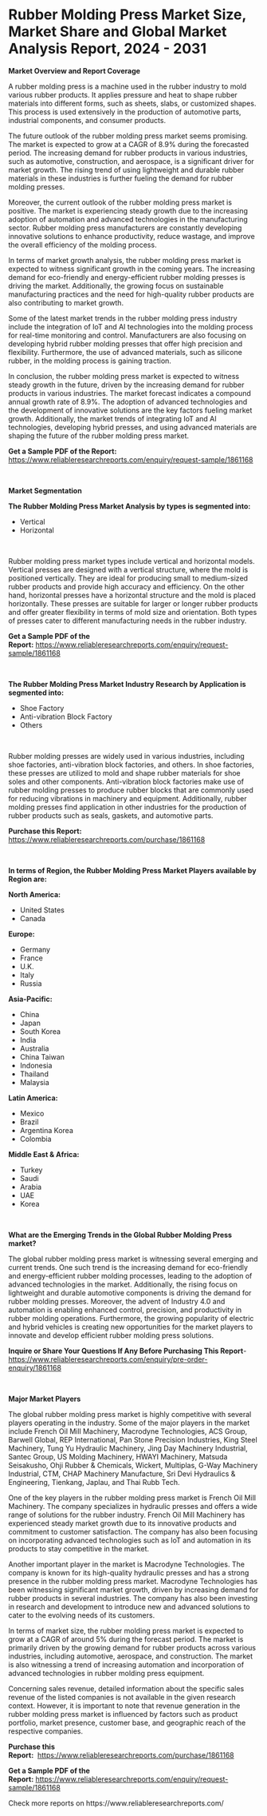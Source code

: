 <p><h1>Rubber Molding Press Market Size, Market Share and Global Market Analysis Report, 2024 - 2031</h1></p><p><strong>Market Overview and Report Coverage</strong></p>
<p><p>A rubber molding press is a machine used in the rubber industry to mold various rubber products. It applies pressure and heat to shape rubber materials into different forms, such as sheets, slabs, or customized shapes. This process is used extensively in the production of automotive parts, industrial components, and consumer products.</p><p>The future outlook of the rubber molding press market seems promising. The market is expected to grow at a CAGR of 8.9% during the forecasted period. The increasing demand for rubber products in various industries, such as automotive, construction, and aerospace, is a significant driver for market growth. The rising trend of using lightweight and durable rubber materials in these industries is further fueling the demand for rubber molding presses.</p><p>Moreover, the current outlook of the rubber molding press market is positive. The market is experiencing steady growth due to the increasing adoption of automation and advanced technologies in the manufacturing sector. Rubber molding press manufacturers are constantly developing innovative solutions to enhance productivity, reduce wastage, and improve the overall efficiency of the molding process.</p><p>In terms of market growth analysis, the rubber molding press market is expected to witness significant growth in the coming years. The increasing demand for eco-friendly and energy-efficient rubber molding presses is driving the market. Additionally, the growing focus on sustainable manufacturing practices and the need for high-quality rubber products are also contributing to market growth.</p><p>Some of the latest market trends in the rubber molding press industry include the integration of IoT and AI technologies into the molding process for real-time monitoring and control. Manufacturers are also focusing on developing hybrid rubber molding presses that offer high precision and flexibility. Furthermore, the use of advanced materials, such as silicone rubber, in the molding process is gaining traction.</p><p>In conclusion, the rubber molding press market is expected to witness steady growth in the future, driven by the increasing demand for rubber products in various industries. The market forecast indicates a compound annual growth rate of 8.9%. The adoption of advanced technologies and the development of innovative solutions are the key factors fueling market growth. Additionally, the market trends of integrating IoT and AI technologies, developing hybrid presses, and using advanced materials are shaping the future of the rubber molding press market.</p></p>
<p><strong>Get a Sample PDF of the Report:</strong> <a href="https://www.reliableresearchreports.com/enquiry/request-sample/1861168">https://www.reliableresearchreports.com/enquiry/request-sample/1861168</a></p>
<p>&nbsp;</p>
<p><strong>Market Segmentation</strong></p>
<p><strong>The Rubber Molding Press Market Analysis by types is segmented into:</strong></p>
<p><ul><li>Vertical</li><li>Horizontal</li></ul></p>
<p>&nbsp;</p>
<p><p>Rubber molding press market types include vertical and horizontal models. Vertical presses are designed with a vertical structure, where the mold is positioned vertically. They are ideal for producing small to medium-sized rubber products and provide high accuracy and efficiency. On the other hand, horizontal presses have a horizontal structure and the mold is placed horizontally. These presses are suitable for larger or longer rubber products and offer greater flexibility in terms of mold size and orientation. Both types of presses cater to different manufacturing needs in the rubber industry.</p></p>
<p><strong>Get a Sample PDF of the Report:</strong>&nbsp;<a href="https://www.reliableresearchreports.com/enquiry/request-sample/1861168">https://www.reliableresearchreports.com/enquiry/request-sample/1861168</a></p>
<p>&nbsp;</p>
<p><strong>The Rubber Molding Press Market Industry Research by Application is segmented into:</strong></p>
<p><ul><li>Shoe Factory</li><li>Anti-vibration Block Factory</li><li>Others</li></ul></p>
<p>&nbsp;</p>
<p><p>Rubber molding presses are widely used in various industries, including shoe factories, anti-vibration block factories, and others. In shoe factories, these presses are utilized to mold and shape rubber materials for shoe soles and other components. Anti-vibration block factories make use of rubber molding presses to produce rubber blocks that are commonly used for reducing vibrations in machinery and equipment. Additionally, rubber molding presses find application in other industries for the production of rubber products such as seals, gaskets, and automotive parts.</p></p>
<p><strong>Purchase this Report:</strong>&nbsp; <a href="https://www.reliableresearchreports.com/purchase/1861168">https://www.reliableresearchreports.com/purchase/1861168</a></p>
<p>&nbsp;</p>
<p><strong>In terms of Region, the Rubber Molding Press Market Players available by Region are:</strong></p>
<p>
    <p> <strong> North America: </strong>
        <ul>
            <li>United States</li>
            <li>Canada</li>
        </ul>
        </p> 
    <p> <strong> Europe: </strong>
        <ul>
            <li>Germany</li>
            <li>France</li>
            <li>U.K.</li>
            <li>Italy</li>
            <li>Russia</li>
        </ul>
        </p> 
    <p> <strong> Asia-Pacific: </strong>
        <ul>
            <li>China</li>
            <li>Japan</li>
            <li>South Korea</li>
            <li>India</li>
            <li>Australia</li>
            <li>China Taiwan</li>
            <li>Indonesia</li>
            <li>Thailand</li>
            <li>Malaysia</li>
        </ul>
        </p> 
    <p> <strong> Latin America: </strong>
        <ul>
            <li>Mexico</li>
            <li>Brazil</li>
            <li>Argentina Korea</li>
            <li>Colombia</li>
        </ul>
        </p> 
    <p> <strong> Middle East & Africa: </strong>
        <ul>
            <li>Turkey</li>
            <li>Saudi</li>
            <li>Arabia</li>
            <li>UAE</li>
            <li>Korea</li>
        </ul>
    </p>
    </p>
<p>&nbsp;</p>
<p><strong>What are the Emerging Trends in the Global Rubber Molding Press market?</strong></p>
<p><p>The global rubber molding press market is witnessing several emerging and current trends. One such trend is the increasing demand for eco-friendly and energy-efficient rubber molding processes, leading to the adoption of advanced technologies in the market. Additionally, the rising focus on lightweight and durable automotive components is driving the demand for rubber molding presses. Moreover, the advent of Industry 4.0 and automation is enabling enhanced control, precision, and productivity in rubber molding operations. Furthermore, the growing popularity of electric and hybrid vehicles is creating new opportunities for the market players to innovate and develop efficient rubber molding press solutions.</p></p>
<p><strong>Inquire or Share Your Questions If Any Before Purchasing This Report</strong>- <a href="https://www.reliableresearchreports.com/enquiry/pre-order-enquiry/1861168">https://www.reliableresearchreports.com/enquiry/pre-order-enquiry/1861168</a></p>
<p>&nbsp;</p>
<p><strong>Major Market Players</strong></p>
<p><p>The global rubber molding press market is highly competitive with several players operating in the industry. Some of the major players in the market include French Oil Mill Machinery, Macrodyne Technologies, ACS Group, Barwell Global, REP International, Pan Stone Precision Industries, King Steel Machinery, Tung Yu Hydraulic Machinery, Jing Day Machinery Industrial, Santec Group, US Molding Machinery, HWAYI Machinery, Matsuda Seisakusho, Ohji Rubber & Chemicals, Wickert, Multiplas, G-Way Machinery Industrial, CTM, CHAP Machinery Manufacture, Sri Devi Hydraulics & Engineering, Tienkang, Japlau, and Thai Rubb Tech.</p><p>One of the key players in the rubber molding press market is French Oil Mill Machinery. The company specializes in hydraulic presses and offers a wide range of solutions for the rubber industry. French Oil Mill Machinery has experienced steady market growth due to its innovative products and commitment to customer satisfaction. The company has also been focusing on incorporating advanced technologies such as IoT and automation in its products to stay competitive in the market.</p><p>Another important player in the market is Macrodyne Technologies. The company is known for its high-quality hydraulic presses and has a strong presence in the rubber molding press market. Macrodyne Technologies has been witnessing significant market growth, driven by increasing demand for rubber products in several industries. The company has also been investing in research and development to introduce new and advanced solutions to cater to the evolving needs of its customers.</p><p>In terms of market size, the rubber molding press market is expected to grow at a CAGR of around 5% during the forecast period. The market is primarily driven by the growing demand for rubber products across various industries, including automotive, aerospace, and construction. The market is also witnessing a trend of increasing automation and incorporation of advanced technologies in rubber molding press equipment.</p><p>Concerning sales revenue, detailed information about the specific sales revenue of the listed companies is not available in the given research context. However, it is important to note that revenue generation in the rubber molding press market is influenced by factors such as product portfolio, market presence, customer base, and geographic reach of the respective companies.</p></p>
<p><strong>Purchase this Report:</strong>&nbsp;&nbsp;<a href="https://www.reliableresearchreports.com/purchase/1861168">https://www.reliableresearchreports.com/purchase/1861168</a></p>
<p></p>
<p><strong>Get a Sample PDF of the Report:</strong>&nbsp;<a href="https://www.reliableresearchreports.com/enquiry/request-sample/1861168">https://www.reliableresearchreports.com/enquiry/request-sample/1861168</a></p>
<p>Check more reports on https://www.reliableresearchreports.com/</p>
